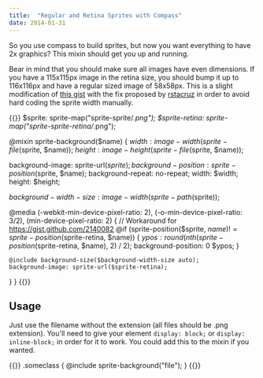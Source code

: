 ```yaml
---
title:  "Regular and Retina Sprites with Compass"
date: 2014-01-31
---
```


So you use compass to build sprites, but now you want everything to have 2x graphics? This mixin should get you up and running.

Bear in mind that you should make sure all images have even dimensions. If you have a 115x115px image in the retina size, you should bump it up to 116x116px and have a regular sized image of 58x58px. This is a slight modification of [this gist](https://gist.github.com/thulstrup/2140082) with the fix proposed by [rstacruz](https://github.com/rstacruz) in order to avoid hard coding the sprite width manually.

{{<highlight scss>}}
$sprite: sprite-map("sprite-sprite/*.png");
$sprite-retina: sprite-map("sprite-sprite-retina/*.png");

@mixin sprite-background($name) {
  $width: image-width(sprite-file($sprite, $name));
  $height: image-height(sprite-file($sprite, $name));

  background-image: sprite-url($sprite);
  background-position: sprite-position($sprite, $name);
  background-repeat: no-repeat;
  width: $width;
  height: $height;

  $background-width-size: image-width(sprite-path($sprite));

  @media (-webkit-min-device-pixel-ratio: 2), (-o-min-device-pixel-ratio: 3/2), (min-device-pixel-ratio: 2) {
    // Workaround for https://gist.github.com/2140082
    @if (sprite-position($sprite, $name) != sprite-position($sprite-retina, $name)) {
      $ypos: round(nth(sprite-position($sprite-retina, $name), 2) / 2);
      background-position: 0 $ypos;
    }

    @include background-size($background-width-size auto);
    background-image: sprite-url($sprite-retina);
  }
}
{{</highlight>}}

## Usage

Just use the filename without the extension (all files should be .png extension). You'll need to give your element `display: block;` or `display: inline-block;` in order for it to work. You could add this to the mixin if you wanted.

{{<highlight css>}}
.someclass {
  @include sprite-background("file");
}
{{</highlight>}}
